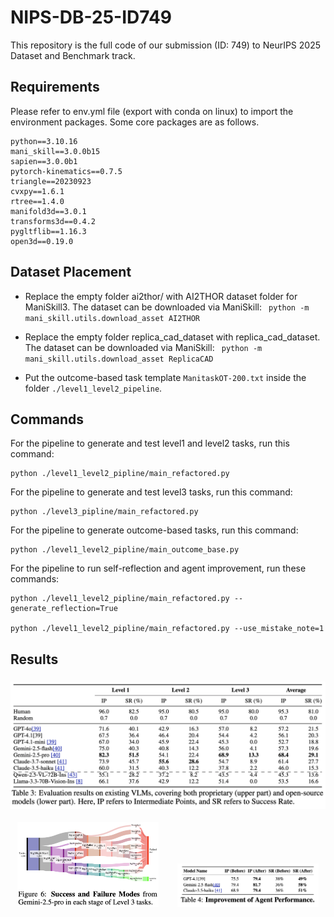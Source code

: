 # NIPS-DB-25-ID749

This repository is the full code of our submission (ID: 749) to NeurIPS 2025 Dataset and Benchmark track. 


## Requirements

Please refer to env.yml file (export with conda on linux) to import the environment packages. Some core packages are as follows. 

```
python==3.10.16
mani_skill==3.0.0b15
sapien==3.0.0b1
pytorch-kinematics==0.7.5
triangle==20230923
cvxpy==1.6.1
rtree==1.4.0
manifold3d==3.0.1
transforms3d==0.4.2
pygltflib==1.16.3
open3d==0.19.0
```

## Dataset Placement

* Replace the empty folder ai2thor/ with AI2THOR dataset folder for ManiSkill3. The dataset can be downloaded via ManiSkill: `` python -m mani_skill.utils.download_asset AI2THOR``

* Replace the empty folder replica_cad_dataset with replica_cad_dataset. The dataset can be downloaded via ManiSkill: `` python -m mani_skill.utils.download_asset ReplicaCAD``

* Put the outcome-based task template ``ManitaskOT-200.txt`` inside the folder ``./level1_level2_pipeline``.



## Commands

For the pipeline to generate and test level1 and level2 tasks, run this command:

```
python ./level1_level2_pipline/main_refactored.py
```

For the pipeline to generate and test level3 tasks, run this command:

```
python ./level3_pipline/main_refactored.py
```

For the pipeline to generate outcome-based tasks, run this command:

```
python ./level1_level2_pipline/main_outcome_base.py
```

For the pipeline to run self-reflection and agent improvement, run these commands:

```
python ./level1_level2_pipline/main_refactored.py --generate_reflection=True

python ./level1_level2_pipline/main_refactored.py --use_mistake_note=1
```



## Results


### ![Table 3](./assets/table3.png)

<div align="center">
  <img src="./assets/figure6.png" alt="Figure 6" width="45%" style="margin-right: 5%"/>
  <img src="./assets/table4.png" alt="Table 4" width="45%"/>
</div>